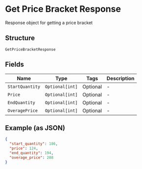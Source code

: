 
# Get Price Bracket Response

Response object for getting a price bracket

## Structure

`GetPriceBracketResponse`

## Fields

| Name | Type | Tags | Description |
|  --- | --- | --- | --- |
| `StartQuantity` | `Optional[int]` | Optional | - |
| `Price` | `Optional[int]` | Optional | - |
| `EndQuantity` | `Optional[int]` | Optional | - |
| `OveragePrice` | `Optional[int]` | Optional | - |

## Example (as JSON)

```json
{
  "start_quantity": 186,
  "price": 124,
  "end_quantity": 194,
  "overage_price": 208
}
```

